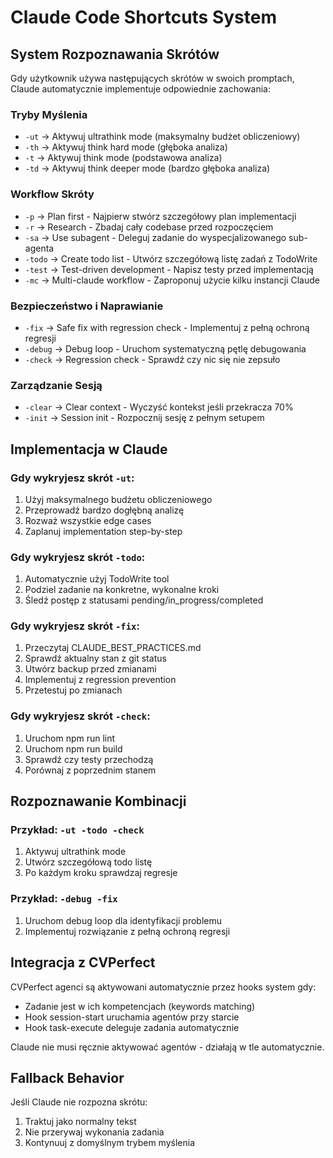 # Claude Code Shortcuts System

## System Rozpoznawania Skrótów

Gdy użytkownik używa następujących skrótów w swoich promptach, Claude automatycznie implementuje odpowiednie zachowania:

### Tryby Myślenia
- `-ut` → Aktywuj ultrathink mode (maksymalny budżet obliczeniowy)
- `-th` → Aktywuj think hard mode (głęboka analiza)
- `-t` → Aktywuj think mode (podstawowa analiza)
- `-td` → Aktywuj think deeper mode (bardzo głęboka analiza)

### Workflow Skróty
- `-p` → Plan first - Najpierw stwórz szczegółowy plan implementacji
- `-r` → Research - Zbadaj cały codebase przed rozpoczęciem
- `-sa` → Use subagent - Deleguj zadanie do wyspecjalizowanego sub-agenta
- `-todo` → Create todo list - Utwórz szczegółową listę zadań z TodoWrite
- `-test` → Test-driven development - Napisz testy przed implementacją
- `-mc` → Multi-claude workflow - Zaproponuj użycie kilku instancji Claude

### Bezpieczeństwo i Naprawianie
- `-fix` → Safe fix with regression check - Implementuj z pełną ochroną regresji
- `-debug` → Debug loop - Uruchom systematyczną pętlę debugowania
- `-check` → Regression check - Sprawdź czy nic się nie zepsuło

### Zarządzanie Sesją
- `-clear` → Clear context - Wyczyść kontekst jeśli przekracza 70%
- `-init` → Session init - Rozpocznij sesję z pełnym setupem

## Implementacja w Claude

### Gdy wykryjesz skrót `-ut`:
1. Użyj maksymalnego budżetu obliczeniowego
2. Przeprowadź bardzo dogłębną analizę
3. Rozważ wszystkie edge cases
4. Zaplanuj implementation step-by-step

### Gdy wykryjesz skrót `-todo`:
1. Automatycznie użyj TodoWrite tool
2. Podziel zadanie na konkretne, wykonalne kroki
3. Śledź postęp z statusami pending/in_progress/completed

### Gdy wykryjesz skrót `-fix`:
1. Przeczytaj CLAUDE_BEST_PRACTICES.md
2. Sprawdź aktualny stan z git status
3. Utwórz backup przed zmianami
4. Implementuj z regression prevention
5. Przetestuj po zmianach

### Gdy wykryjesz skrót `-check`:
1. Uruchom npm run lint
2. Uruchom npm run build
3. Sprawdź czy testy przechodzą
4. Porównaj z poprzednim stanem

## Rozpoznawanie Kombinacji

### Przykład: `-ut -todo -check`
1. Aktywuj ultrathink mode
2. Utwórz szczegółową todo listę
3. Po każdym kroku sprawdzaj regresje

### Przykład: `-debug -fix`
1. Uruchom debug loop dla identyfikacji problemu
2. Implementuj rozwiązanie z pełną ochroną regresji

## Integracja z CVPerfect

CVPerfect agenci są aktywowani automatycznie przez hooks system gdy:
- Zadanie jest w ich kompetencjach (keywords matching)
- Hook session-start uruchamia agentów przy starcie
- Hook task-execute deleguje zadania automatycznie

Claude nie musi ręcznie aktywować agentów - działają w tle automatycznie.

## Fallback Behavior

Jeśli Claude nie rozpozna skrótu:
1. Traktuj jako normalny tekst
2. Nie przerywaj wykonania zadania
3. Kontynuuj z domyślnym trybem myślenia